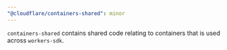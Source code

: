 ```yaml
---
"@cloudflare/containers-shared": minor
---
```


`containers-shared` contains shared code relating to containers that is used across `workers-sdk`.
